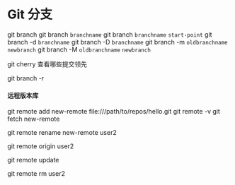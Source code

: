 # Git 分支

git branch
git branch `branchname`
git branch `branchname` `start-point`
git branch -d `branchname`
git branch -D `branchname`
git branch -m `oldbranchname` `newbranch`
git branch -M `oldbranchname` `newbranch`


git cherry 查看哪些提交领先

git branch -r

#### 远程版本库

git remote add new-remote file:///path/to/repos/hello.git
git remote -v
git fetch new-remote

git remote rename new-remote user2

git remote
origin
user2

git remote update

git remote rm user2